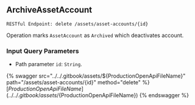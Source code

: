 
## ArchiveAssetAccount
`RESTful Endpoint: delete /assets/asset-accounts/{id}`

Operation marks `AssetAccount` as `Archived` which deactivates account.



### Input Query Parameters
* Path parameter `id`: `String`.  
  


{% swagger src="../../.gitbook/assets/${ProductionOpenApiFileName}" path="/assets/asset-accounts/{id}" method="delete" %}
[${ProductionOpenApiFileName}](../../.gitbook/assets/${ProductionOpenApiFileName})
{% endswagger %}
